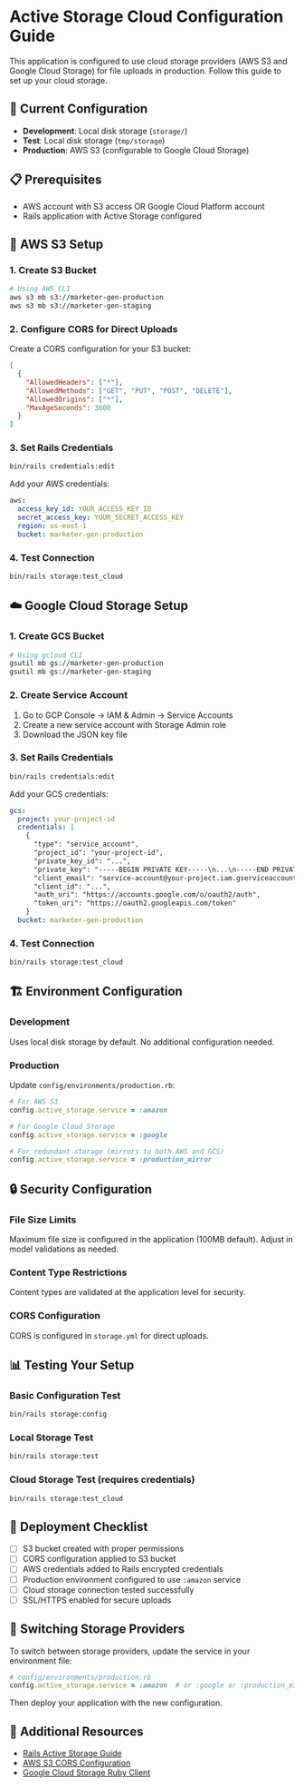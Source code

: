 # Active Storage Cloud Configuration Guide

This application is configured to use cloud storage providers (AWS S3 and Google Cloud Storage) for file uploads in production. Follow this guide to set up your cloud storage.

## 🔧 Current Configuration

- **Development**: Local disk storage (`storage/`)
- **Test**: Local disk storage (`tmp/storage`)  
- **Production**: AWS S3 (configurable to Google Cloud Storage)

## 📋 Prerequisites

- AWS account with S3 access OR Google Cloud Platform account
- Rails application with Active Storage configured

## 🚀 AWS S3 Setup

### 1. Create S3 Bucket
```bash
# Using AWS CLI
aws s3 mb s3://marketer-gen-production
aws s3 mb s3://marketer-gen-staging
```

### 2. Configure CORS for Direct Uploads
Create a CORS configuration for your S3 bucket:

```json
[
  {
    "AllowedHeaders": ["*"],
    "AllowedMethods": ["GET", "PUT", "POST", "DELETE"],
    "AllowedOrigins": ["*"],
    "MaxAgeSeconds": 3600
  }
]
```

### 3. Set Rails Credentials
```bash
bin/rails credentials:edit
```

Add your AWS credentials:
```yaml
aws:
  access_key_id: YOUR_ACCESS_KEY_ID
  secret_access_key: YOUR_SECRET_ACCESS_KEY
  region: us-east-1
  bucket: marketer-gen-production
```

### 4. Test Connection
```bash
bin/rails storage:test_cloud
```

## ☁️ Google Cloud Storage Setup

### 1. Create GCS Bucket
```bash
# Using gcloud CLI
gsutil mb gs://marketer-gen-production
gsutil mb gs://marketer-gen-staging
```

### 2. Create Service Account
1. Go to GCP Console → IAM & Admin → Service Accounts
2. Create a new service account with Storage Admin role
3. Download the JSON key file

### 3. Set Rails Credentials
```bash
bin/rails credentials:edit
```

Add your GCS credentials:
```yaml
gcs:
  project: your-project-id
  credentials: |
    {
      "type": "service_account",
      "project_id": "your-project-id",
      "private_key_id": "...",
      "private_key": "-----BEGIN PRIVATE KEY-----\n...\n-----END PRIVATE KEY-----\n",
      "client_email": "service-account@your-project.iam.gserviceaccount.com",
      "client_id": "...",
      "auth_uri": "https://accounts.google.com/o/oauth2/auth",
      "token_uri": "https://oauth2.googleapis.com/token"
    }
  bucket: marketer-gen-production
```

### 4. Test Connection
```bash
bin/rails storage:test_cloud
```

## 🏗️ Environment Configuration

### Development
Uses local disk storage by default. No additional configuration needed.

### Production
Update `config/environments/production.rb`:
```ruby
# For AWS S3
config.active_storage.service = :amazon

# For Google Cloud Storage
config.active_storage.service = :google

# For redundant storage (mirrors to both AWS and GCS)
config.active_storage.service = :production_mirror
```

## 🔒 Security Configuration

### File Size Limits
Maximum file size is configured in the application (100MB default). Adjust in model validations as needed.

### Content Type Restrictions
Content types are validated at the application level for security.

### CORS Configuration
CORS is configured in `storage.yml` for direct uploads.

## 📊 Testing Your Setup

### Basic Configuration Test
```bash
bin/rails storage:config
```

### Local Storage Test
```bash
bin/rails storage:test
```

### Cloud Storage Test (requires credentials)
```bash
bin/rails storage:test_cloud
```

## 🚀 Deployment Checklist

- [ ] S3 bucket created with proper permissions
- [ ] CORS configuration applied to S3 bucket
- [ ] AWS credentials added to Rails encrypted credentials
- [ ] Production environment configured to use `:amazon` service
- [ ] Cloud storage connection tested successfully
- [ ] SSL/HTTPS enabled for secure uploads

## 🔧 Switching Storage Providers

To switch between storage providers, update the service in your environment file:

```ruby
# config/environments/production.rb
config.active_storage.service = :amazon  # or :google or :production_mirror
```

Then deploy your application with the new configuration.

## 📝 Additional Resources

- [Rails Active Storage Guide](https://guides.rubyonrails.org/active_storage_overview.html)
- [AWS S3 CORS Configuration](https://docs.aws.amazon.com/AmazonS3/latest/userguide/cors.html)
- [Google Cloud Storage Ruby Client](https://cloud.google.com/storage/docs/reference/libraries#client-libraries-install-ruby)